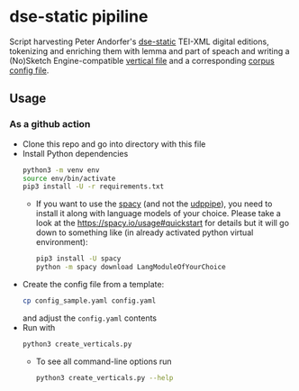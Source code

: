 # dse-static pipiline

Script harvesting Peter Andorfer's [dse-static](https://github.com/acdh-oeaw?q=dse-static&type=all&language=&sort=) TEI-XML digital editions,
tokenizing and enriching them with lemma and part of speach
and writing a (No)Sketch Engine-compatible [vertical file](https://www.sketchengine.eu/glossary/vertical-file/) and a corresponding [corpus config file](https://www.sketchengine.eu/documentation/the-corpus-configuration-file/).

## Usage

### As a github action

* Clone this repo and go into directory with this file
* Install Python dependencies
  ```bash
  python3 -m venv env
  source env/bin/activate
  pip3 install -U -r requirements.txt
  ```
  * If you want to use the [spacy](https://spacy.io/) (and not the [udppipe](https://lindat.mff.cuni.cz/services/udpipe/)),
    you need to install it along with language models of your choice.
    Please take a look at the https://spacy.io/usage#quickstart for details
    but it will go down to something like (in already activated python virtual environment):
    ```bash
    pip3 install -U spacy
    python -m spacy download LangModuleOfYourChoice
    ```
* Create the config file from a template:
  ```bash
  cp config_sample.yaml config.yaml
  ````
  and adjust the `config.yaml` contents
* Run with
  ```bash
  python3 create_verticals.py
  ```
  * To see all command-line options run
    ```bash
    python3 create_verticals.py --help
    ```
